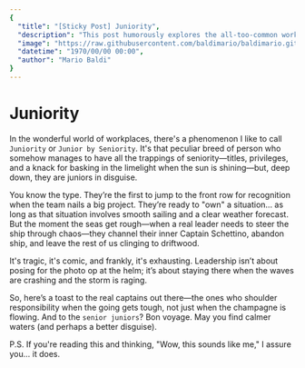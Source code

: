 ```yaml
---
{
  "title": "[Sticky Post] Juniority",
  "description": "This post humorously explores the all-too-common workplace phenomenon of people who claim seniority but lack the accountability and leadership that true senior roles demand. It contrasts the behavior of those who step up in challenging times with those who disappear when the going gets tough, offering a tongue-in-cheek critique of faux leadership.",
  "image": "https://raw.githubusercontent.com/baldimario/baldimario.github.io/refs/heads/master/cms/images/paperboat.png",
  "datetime": "1970/00/00 00:00",
  "author": "Mario Baldi"
}
---
```


# Juniority

In the wonderful world of workplaces, there's a phenomenon I like to call `Juniority` or `Junior by Seniority`.
It's that peculiar breed of person who somehow manages to have all the trappings of seniority—titles, privileges, and a knack for basking in the limelight when the sun is shining—but, deep down, they are juniors in disguise.

You know the type.
They’re the first to jump to the front row for recognition when the team nails a big project.
They’re ready to "own" a situation... as long as that situation involves smooth sailing and a clear weather forecast.
But the moment the seas get rough—when a real leader needs to steer the ship through chaos—they channel their inner Captain Schettino, abandon ship, and leave the rest of us clinging to driftwood.

It's tragic, it's comic, and frankly, it's exhausting.
Leadership isn’t about posing for the photo op at the helm; it’s about staying there when the waves are crashing and the storm is raging.

So, here’s a toast to the real captains out there—the ones who shoulder responsibility when the going gets tough, not just when the champagne is flowing. And to the `senior juniors`? Bon voyage. May you find calmer waters (and perhaps a better disguise).

P.S. If you're reading this and thinking, "Wow, this sounds like me," I assure you... it does.
